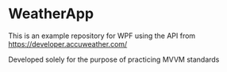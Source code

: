 # WeatherApp
This is an example repository for WPF using the API from https://developer.accuweather.com/

Developed solely for the purpose of practicing MVVM standards

